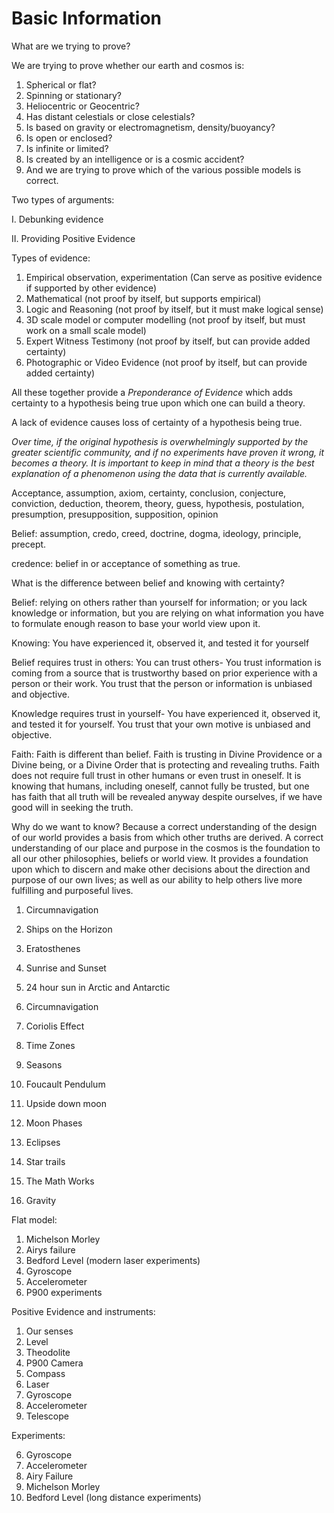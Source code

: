 # Basic Information

What are we trying to prove?

We are trying to prove whether our earth and cosmos is:

1. Spherical or flat?   
2. Spinning or stationary?   
3. Heliocentric or Geocentric?
4. Has distant celestials or close celestials?
5. Is based on gravity or electromagnetism, density/buoyancy?
6. Is open or enclosed?
7. Is infinite or limited?
8. Is created by an intelligence or is a cosmic accident?
9. And we are trying to prove which of the various possible models is correct.

Two types of arguments:

I. Debunking evidence

II. Providing Positive Evidence

Types of evidence:

1. Empirical
		observation, 
		experimentation
	(Can serve as positive evidence if supported by other evidence)
2. Mathematical (not proof by itself, but supports empirical)
3. Logic and Reasoning (not proof by itself, but it must make logical sense)
4. 3D scale model or computer modelling (not proof by itself, but must work on a small scale model)
5. Expert Witness Testimony (not proof by itself, but can provide added certainty)
6. Photographic or Video Evidence (not proof by itself, but can provide added certainty)

All these together provide a *Preponderance of Evidence* which adds certainty to a hypothesis being true upon which one can build a theory.

A lack of evidence causes loss of certainty of a hypothesis being true.

*Over time, if the original hypothesis is overwhelmingly supported by the greater scientific community, and if no experiments have proven it wrong, it becomes a theory. It is important to keep in mind that a theory is the best explanation of a phenomenon using the data that is currently available.*

Acceptance, assumption, axiom, certainty, conclusion, conjecture, conviction, deduction, theorem, theory, guess, hypothesis, postulation, presumption, presupposition, supposition, opinion

Belief: assumption, credo, creed, doctrine, dogma, ideology, principle, precept.

credence: belief in or acceptance of something as true.

What is the difference between belief and knowing with certainty?

Belief: relying on others rather than yourself for information; or you lack knowledge or information, but you are relying on what information you have to formulate enough reason to base your world view upon it.

Knowing: You have experienced it, observed it, and tested it for yourself

Belief requires trust in others: 
You can trust others- You trust information is coming from a source that is trustworthy based on prior experience with a person or their work. You trust that the person or information is unbiased and objective.

Knowledge requires trust in yourself- You have experienced it, observed it, and tested it for yourself. You trust that your own motive is unbiased and objective.

Faith: Faith is different than belief. Faith is trusting in Divine Providence or a Divine being, or a Divine Order that is protecting and revealing truths. Faith does not require full trust in other humans or even trust in oneself. It is knowing that humans, including oneself, cannot fully be trusted, but one has faith that all truth will be revealed anyway despite ourselves, if we have good will in seeking the truth.
 
Why do we want to know?
Because a correct understanding of the design of our world provides a basis from which other truths are derived. A correct understanding of our place and purpose in the cosmos is the foundation to all our other philosophies, beliefs or world view.  It provides a foundation upon which to discern and make other decisions about the direction and purpose of our own lives; as well as our ability to help others live more fulfilling and purposeful lives.


1. Circumnavigation 
2. Ships on the Horizon 
2. Eratosthenes 
3. Sunrise and Sunset
4. 24 hour sun in Arctic and Antarctic
3. Circumnavigation

6. Coriolis Effect
7. Time Zones
8. Seasons
9. Foucault Pendulum
10. Upside down moon
11. Moon Phases
12. Eclipses
12. Star trails
13. The Math Works
14. Gravity

Flat model:
1. Michelson Morley
2. Airys failure
3. Bedford Level (modern laser experiments)
4. Gyroscope
5. Accelerometer
6. P900 experiments


Positive Evidence and instruments:

1. Our senses
2. Level
3. Theodolite
4. P900 Camera
5. Compass
6. Laser
7. Gyroscope
8. Accelerometer
9. Telescope

Experiments:

6. Gyroscope
3. Accelerometer
4. Airy Failure
5. Michelson Morley
6. Bedford Level (long distance experiments)



